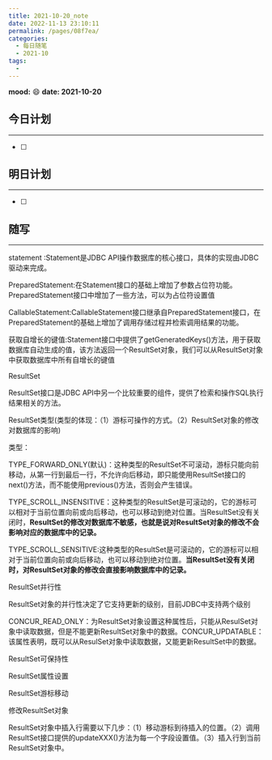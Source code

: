 ```yaml
---
title: 2021-10-20_note
date: 2022-11-13 23:10:11
permalink: /pages/08f7ea/
categories:
  - 每日随笔
  - 2021-10
tags:
  - 
---
```

**mood:** :smile:  									**date: 2021-10-20**  
## 今日计划  
------
- [ ]  
## 明日计划  
------
- [ ]  
## 随写 
------

statement :Statement是JDBC API操作数据库的核心接口，具体的实现由JDBC驱动来完成。

​	PreparedStatement:在Statement接口的基础上增加了参数占位符功能。PreparedStatement接口中增加了一些方法，可以为占位符设置值

​	CallableStatement:CallableStatement接口继承自PreparedStatement接口，在PreparedStatement的基础上增加了调用存储过程并检索调用结果的功能。

获取自增长的键值:Statement接口中提供了getGeneratedKeys()方法，用于获取数据库自动生成的值，该方法返回一个ResultSet对象，我们可以从ResultSet对象中获取数据库中所有自增长的键值



ResultSet

ResultSet接口是JDBC API中另一个比较重要的组件，提供了检索和操作SQL执行结果相关的方法。

ResultSet类型(类型的体现：（1）游标可操作的方式。（2）ResultSet对象的修改对数据库的影响)

类型：

TYPE_FORWARD_ONLY(默认)：这种类型的ResultSet不可滚动，游标只能向前移动，从第一行到最后一行，不允许向后移动，即只能使用ResultSet接口的next()方法，而不能使用previous()方法，否则会产生错误。

TYPE_SCROLL_INSENSITIVE：这种类型的ResultSet是可滚动的，它的游标可以相对于当前位置向前或向后移动，也可以移动到绝对位置。当ResultSet没有关闭时，**ResultSet的修改对数据库不敏感，也就是说对ResultSet对象的修改不会影响对应的数据库中的记录。**

TYPE_SCROLL_SENSITIVE:这种类型的ResultSet是可滚动的，它的游标可以相对于当前位置向前或向后移动，也可以移动到绝对位置。**当ResultSet没有关闭时，对ResultSet对象的修改会直接影响数据库中的记录。**



ResultSet并行性

ResultSet对象的并行性决定了它支持更新的级别，目前JDBC中支持两个级别

CONCUR_READ_ONLY：为ResultSet对象设置这种属性后，只能从ResulSet对象中读取数据，但是不能更新ResultSet对象中的数据。CONCUR_UPDATABLE：该属性表明，既可以从ResulSet对象中读取数据，又能更新ResultSet中的数据。

ResultSet可保持性

ResultSet属性设置

ResultSet游标移动

修改ResultSet对象

​	ResultSet对象中插入行需要以下几步：（1）移动游标到待插入的位置。（2）调用ResultSet接口提供的updateXXX()方法为每一个字段设置值。（3）插入行到当前ResultSet对象中。


